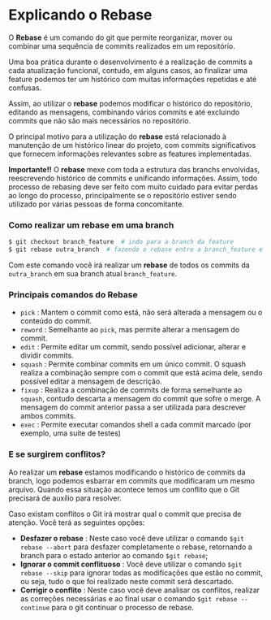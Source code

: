 # Explicando o Rebase

O **Rebase** é um comando do git que permite reorganizar, mover ou combinar uma sequência de commits realizados em um repositório.

Uma boa prática durante o desenvolvimento é a realização de commits a cada atualização funcional, contudo, em alguns casos, ao finalizar uma feature podemos ter um histórico com muitas informações repetidas e até confusas. 

Assim, ao utilizar o **rebase** podemos modificar o histórico do repositório, editando as mensagens, combinando vários commits e até excluindo commits que não são mais necessários no repositório.

O principal motivo para a utilização do **rebase** está relacionado à manutenção de um histórico linear do projeto, com commits significativos que fornecem informações relevantes sobre as features implementadas.

**Importante!!** O **rebase** mexe com toda a estrutura das branchs envolvidas, reescrevendo histórico de commits e unificando informações. Assim, todo processo de rebasing deve ser feito com muito cuidado para evitar perdas ao longo do processo, principalmente se o repositório estiver sendo utilizado por várias pessoas de forma concomitante.

### Como realizar um rebase em uma branch

```bash
$ git checkout branch_feature  # indo para a branch da feature
$ git rebase outra_branch  # fazendo o rebase entre a branch_feature e a outra_branch
```

Com este comando você irá realizar um **rebase** de todos os commits da `outra_branch` em sua branch atual `branch_feature`. 

### Principais comandos do Rebase

- `pick` : Mantem o commit como está, não será alterada a mensagem ou o conteúdo do commit.
- `reword` : Semelhante ao `pick`, mas permite alterar a mensagem do commit.
- `edit` : Permite editar um commit, sendo possível adicionar, alterar e dividir commits.  
- `squash` : Permite combinar commits em um único commit. O squash realiza a combinação sempre com o commit que está acima dele, sendo possível editar a mensagem de descrição.
- `fixup` : Realiza a combinação de commits de forma semelhante ao `squash`, contudo descarta a mensagem do commit que sofre o merge. A mensagem do commit anterior passa a ser utilizada para descrever ambos commits. 
- `exec` : Permite executar comandos shell a cada commit marcado (por exemplo, uma suíte de testes)

### E se surgirem conflitos?

Ao realizar um **rebase** estamos modificando o histórico de commits da branch, logo podemos esbarrar em commits que modificaram um mesmo arquivo. Quando essa situação acontece temos um conflito que o Git precisará de auxílio para resolver.

Caso existam conflitos o Git irá mostrar qual o commit que precisa de atenção. Você terá as seguintes opções:

- **Desfazer o rebase** : Neste caso você deve utilizar o comando `$git rebase --abort` para desfazer completamente o rebase, retornando a branch para o estado anterior ao comando `$git rebase`;
- **Ignorar o commit conflituoso** : Você deve utilizar o comando `$git rebase --skip` para ignorar todas as modificações que estão no commit, ou seja, tudo o que foi realizado neste commit será descartado.
- **Corrigir o conflito** : Neste caso você deve analisar os conflitos, realizar as correções necessárias e ao final usar o comando `$git rebase --continue` para o git continuar o processo de rebase.
